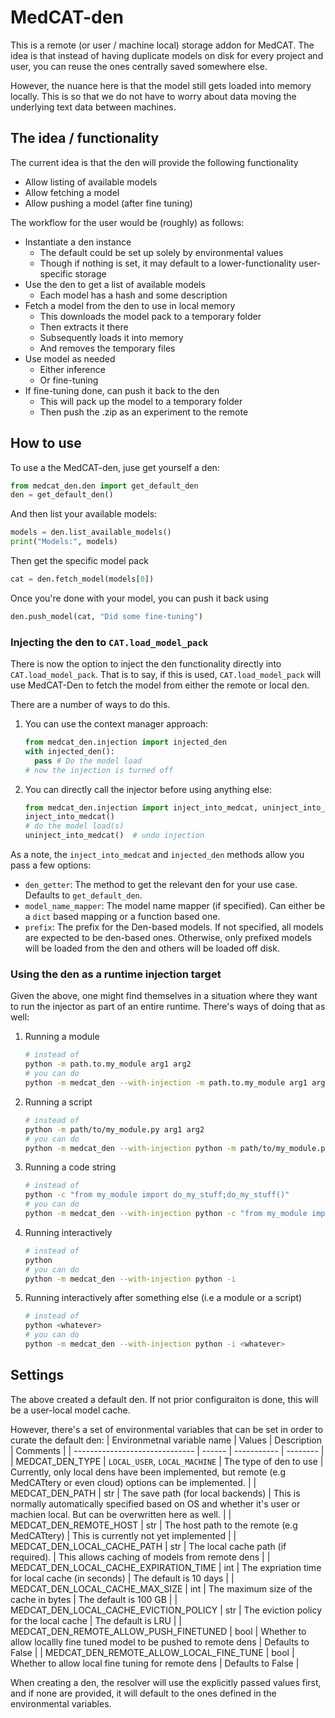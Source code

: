 # MedCAT-den

This is a remote (or user / machine local) storage addon for MedCAT.
The idea is that instead of having duplicate models on disk for every project and user, you can reuse the ones centrally saved somewhere else.

However, the nuance here is that the model still gets loaded into memory locally.
This is so that we do not have to worry about data moving the underlying text data between machines.

## The idea / functionality

The current idea is that the den will provide the following functionality
 - Allow listing of available models
 - Allow fetching a model
 - Allow pushing a model (after fine tuning)

The workflow for the user would be (roughly) as follows:
 - Instantiate a den instance
   - The default could be set up solely by environmental values
   - Though if nothing is set, it may default to a lower-functionality user-specific storage
 - Use the den to get a list of available models
   - Each model has a hash and some description
 - Fetch a model from the den to use in local memory
   - This downloads the model pack to a temporary folder
   - Then extracts it there
   - Subsequently loads it into memory
   - And removes the temporary files
 - Use model as needed
   - Either inference
   - Or fine-tuning
 - If fine-tuning done, can push it back to the den
   - This will pack up the model to a temporary folder
   - Then push the .zip as an experiment to the remote

## How to use

To use a the MedCAT-den, juse get yourself a den:
```python
from medcat_den.den import get_default_den
den = get_default_den()
```
And then list your available models:
```python
models = den.list_available_models()
print("Models:", models)
```
Then get the specific model pack
```python
cat = den.fetch_model(models[0])
```
Once you're done with your model, you can push it back using
```python
den.push_model(cat, "Did some fine-tuning")
```

### Injecting the den to `CAT.load_model_pack`

There is now the option to inject the den functionality directly into `CAT.load_model_pack`.
That is to say, if this is used, `CAT.load_model_pack` will use MedCAT-Den to fetch the model from either the remote or local den.

There are a number of ways to do this.
1. You can use the context manager approach:
    ```python
    from medcat_den.injection import injected_den
    with injected_den():
      pass # Do the model load
    # now the injection is turned off
    ```
2. You can directly call the injector before using anything else:
    ```python
    from medcat_den.injection import inject_into_medcat, uninject_into_medcat
    inject_into_medcat()
    # do the model load(s)
    uninject_into_medcat()  # undo injection
    ```

As a note, the `inject_into_medcat` and `injected_den` methods allow you pass a few options:
 - `den_getter`: The method to get the relevant den for your use case. Defaults to `get_default_den`.
 - `model_name_mapper`: The model name mapper (if specified). Can either be a `dict` based mapping or a function based one.
 - `prefix`: The prefix for the Den-based models. If not specified, all models are expected to be den-based ones. Otherwise, only prefixed models will be loaded from the den and others will be loaded off disk.

### Using the den as a runtime injection target

Given the above, one might find themselves in a situation where they want to run the injector as part of an entire runtime.
There's ways of doing that as well:
1. Running a module
    ```bash
    # instead of
    python -m path.to.my_module arg1 arg2
    # you can do
    python -m medcat_den --with-injection -m path.to.my_module arg1 arg2
    ```
2. Running a script
    ```bash
    # instead of
    python -m path/to/my_module.py arg1 arg2
    # you can do
    python -m medcat_den --with-injection python -m path/to/my_module.py arg1 arg2
    ```
3. Running a code string
    ```bash
    # instead of
    python -c "from my_module import do_my_stuff;do_my_stuff()"
    # you can do
    python -m medcat_den --with-injection python -c "from my_module import do_my_stuff;do_my_stuff()"
    ```
4. Running interactively
    ```bash
    # instead of
    python
    # you can do
    python -m medcat_den --with-injection python -i
    ```
4. Running interactively after something else (i.e a module or a script)
    ```bash
    # instead of
    python <whatever>
    # you can do
    python -m medcat_den --with-injection python -i <whatever>
    ```

## Settings

The above created a default den.
If not prior configuraiton is done, this will be a user-local model cache.

However, there's a set of environmental variables that can be set in order to curate the default den:
| Environmetnal variable name    | Values | Description | Comments |
| ------------------------------ | ------ | ----------- | -------- |
| MEDCAT_DEN_TYPE                | `LOCAL_USER`, `LOCAL_MACHINE` | The type of den to use | Currently, only local dens have been implemented, but remote (e.g MedCATtery or even cloud) options can be implemented. |
| MEDCAT_DEN_PATH                | str    | The save path (for local backends) | This is normally automatically specified based on OS and whether it's user or machien local. But can be overwritten here as well. |
| MEDCAT_DEN_REMOTE_HOST         | str    | The host path to the remote (e.g MedCATtery) | This is currently not yet implemented |
| MEDCAT_DEN_LOCAL_CACHE_PATH            | str | The local cache path (if required). | This allows caching of models from remote dens |
| MEDCAT_DEN_LOCAL_CACHE_EXPIRATION_TIME | int | The expriation time for local cache (in seconds) | The default is 10 days |
| MEDCAT_DEN_LOCAL_CACHE_MAX_SIZE        | int | The maximum size of the cache in bytes | The default is 100 GB |
| MEDCAT_DEN_LOCAL_CACHE_EVICTION_POLICY | str | The eviction policy for the local cache | The default is LRU |
| MEDCAT_DEN_REMOTE_ALLOW_PUSH_FINETUNED | bool | Whether to allow locallly fine tuned model to be pushed to remote dens | Defaults to False |
| MEDCAT_DEN_REMOTE_ALLOW_LOCAL_FINE_TUNE | bool | Whether to allow local fine tuning for remote dens | Defaults to False |

When creating a den, the resolver will use the explicitly passed values first, and if none are provided, it will default to the ones defined in the environmental variables.
